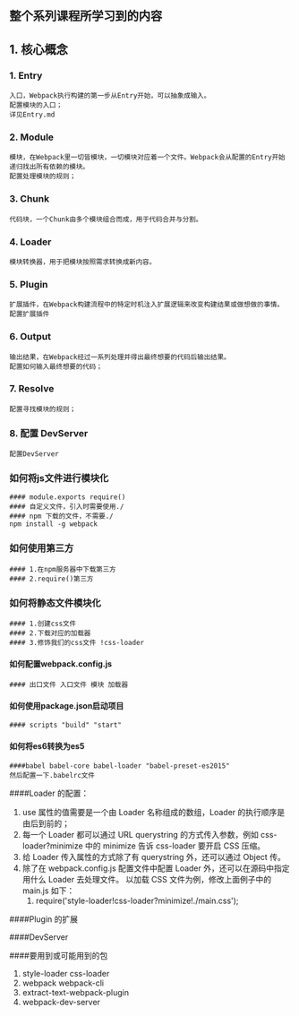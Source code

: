 ## 整个系列课程所学习到的内容

## 1. 核心概念 ##

### 1. Entry ###

    入口，Webpack执行构建的第一步从Entry开始，可以抽象成输入。
    配置模块的入口；
    详见Entry.md

### 2. Module ###

    模块，在Webpack里一切皆模块，一切模块对应着一个文件。Webpack会从配置的Entry开始递归找出所有依赖的模块。
    配置处理模块的规则；

### 3. Chunk ###

    代码块，一个Chunk由多个模块组合而成，用于代码合并与分割。
    

### 4. Loader ###

    模块转换器，用于把模块按照需求转换成新内容。
    

### 5. Plugin ###

    扩展插件，在Webpack构建流程中的特定时机注入扩展逻辑来改变构建结果或做想做的事情。
    配置扩展插件

### 6. Output ###

    输出结果，在Webpack经过一系列处理并得出最终想要的代码后输出结果。
    配置如何输入最终想要的代码；

### 7. Resolve ###

    配置寻找模块的规则；

### 8. 配置 DevServer ###

    配置DevServer



###  ###

### 如何将js文件进行模块化

    #### module.exports require()
    #### 自定义文件，引入时需要使用./
    #### npm 下载的文件，不需要./
    npm install -g webpack
    
### 如何使用第三方

    #### 1.在npm服务器中下载第三方
    #### 2.require()第三方
    
### 如何将静态文件模块化

    #### 1.创建css文件
    #### 2.下载对应的加载器
    #### 3.修饰我们的css文件 !css-loader
    
#### 如何配置webpack.config.js

    #### 出口文件 入口文件 模块 加载器
    
#### 如何使用package.json启动项目

    #### scripts "build" "start"
    
#### 如何将es6转换为es5

    ####babel babel-core babel-loader "babel-preset-es2015"
    然后配置一下.babelrc文件

####Loader 的配置：

1. use 属性的值需要是一个由 Loader 名称组成的数组，Loader 的执行顺序是由后到前的；
2. 每一个 Loader 都可以通过 URL querystring 的方式传入参数，例如 css-loader?minimize 中的 minimize 告诉 css-loader 要开启 CSS 压缩。
3. 给 Loader 传入属性的方式除了有 querystring 外，还可以通过 Object 传。
4. 除了在 webpack.config.js 配置文件中配置 Loader 外，还可以在源码中指定用什么 Loader 去处理文件。 以加载 CSS 文件为例，修改上面例子中的 main.js 如下：
    1. require('style-loader!css-loader?minimize!./main.css');

####Plugin 的扩展

####DevServer

####要用到或可能用到的包

1. style-loader css-loader
2. webpack webpack-cli
3. extract-text-webpack-plugin
4. webpack-dev-server